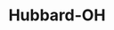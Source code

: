 ---
title: Hubbard-OH
slug: hubbard-oh
f_state:
- cms/state/ohio.md
f_locations:
- cms/payday-loan/advance-america-2081.md
- cms/payday-loan/advance-america-2131.md
- cms/payday-loan/advance-america-3114.md
- cms/payday-loan/cashland-9191.md
- cms/payday-loan/cashland-financial-svcs-inc-9397.md
- cms/payday-loan/national-check-exchange-22777.md
updated-on: '2024-05-30T13:41:28.615Z'
created-on: '2024-05-30T13:41:28.615Z'
published-on: '2024-05-30T13:54:32.469Z'
f_city: Hubbard
layout: '[city].html'
tags: city
---
